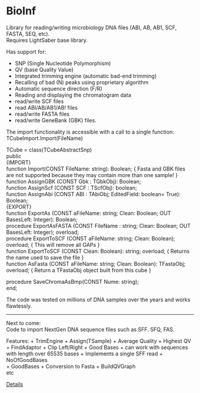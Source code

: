 # BioInf

Library for reading/writing microbiology DNA files (ABI, AB, AB1, SCF, FASTA, SEQ, etc).  
Requires LightSaber base library.  
  
Has support for:  
 * SNP (Single Nucleotide Polymorphism)
 * QV (base Quality Value)
 * Integrated trimming engine (automatic bad-end trimming)
 * Recalling of bad (N) peaks using proprietary algorithm 
 * Automatic sequence direction (F/R)
 * Reading and displaying the chromatogram data
 * read/write SCF files  
 * read ABI/AB/AB1/AB! files  
 * read/write FASTA files  
 * read/write GeneBank (GBK) files.   
    
The import functionality is accessible with a call to a single function: TCubeImport.Import(FileName)    
    
  TCube = class(TCubeAbstractSnp)    
  public     
   {IMPORT}     
   function  Import(CONST FileName: string): Boolean;                                                         { Fasta and GBK files are not supported because they may contain more than one sample! }  
   function  AssignGBK     (CONST Gbk : TGbkObj): Boolean;  
   function  AssignScf     (CONST SCF : TScfObj): boolean;  
   function  AssignAbi     (CONST ABI : TAbiObj; EditedField: boolean= True): Boolean;                      
   {EXPORT}                           
   function  ExportAs      (CONST aFileName: string; Clean: Boolean; OUT BasesLeft: Integer): Boolean;          
   procedure ExportAsFASTA (CONST FileName : string; Clean: Boolean; OUT BasesLeft: Integer); overload;   
   procedure ExportToSCF   (CONST aFileName: string; Clean: Boolean);            overload;                    { This will remove all GAPs }  
   function  ExportToSCF   (CONST                    Clean: Boolean): string;    overload;                    { Returns the name used to save the file }  
   function  AsFasta       (CONST aFileName: string; Clean: Boolean): TFastaObj; overload;                    { Return a TFastaObj object built from this cube }  
  
   procedure SaveChromaAsBmp(CONST Nume: string);  
 end; 

 The code was tested on millions of DNA samples over the years and works flawlessly. 

-----------

Next to come:   
Code to import NextGen DNA sequence files such as SFF. SFQ, FAS.

  Features:
      + TrimEngine
      + Assign(TSample)
      + Average Quality
      + Highest QV
      + FindAdaptor
      + Clip Left/Right
      + Good Bases
      + can work with sequences with length over 65535 bases
      + Implements a single SFF read
      + NoOfGoodBases      
      + GoodBases
      + Conversion to Fasta
      + BuildQVGraph   
      etc


[Details](https://gabrielmoraru.com)
